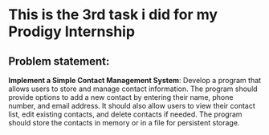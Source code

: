 <h1>This is the 3rd task i did for my Prodigy Internship</h1>

<h2>Problem statement:</h2> 
<p><b>Implement a Simple Contact Management System</b>: Develop a program that allows users to store and manage contact information. The program should provide options to add a new contact by entering their name, phone number, and email address. It should also allow users to view their contact list, edit existing contacts, and delete contacts if needed. The program should store the contacts in memory or in a file for persistent storage.
</p>

